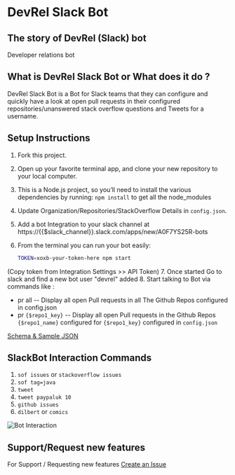 # DevRel Slack Bot

## The story of DevRel (Slack) bot
Developer relations bot

## What is DevRel Slack Bot or What does it do ?
DevRel Slack Bot is a Bot for Slack teams that they can configure and quickly have a look at open pull requests in their configured repositories/unanswered stack overflow questions and Tweets for a username. 

## Setup Instructions
1. Fork this project.
2. Open up your favorite terminal app, and clone your new repository to your local computer.
3. This is a Node.js project, so you’ll need to install the various dependencies by running: `npm install` to get all the node_modules
4. Update Organization/Repositories/StackOverflow Details in `config.json`.
5. Add a bot Integration to your slack channel at https://{{$slack_channel}}.slack.com/apps/new/A0F7YS25R-bots
6. From the terminal you can run your bot easily:

    ```bash
    TOKEN=xoxb-your-token-here npm start
    ```
 (Copy token from Integration Settings >> API Token)
7. Once started Go to slack and find a new bot user "devrel" added
8. Start talking to Bot via commands like : 
   * pr all -- Display all open Pull requests in all The Github Repos configured in config.json
   * pr `{$repo1_key}` -- Display all open Pull requests in the Github Repos `{$repo1_name}` configured for `{$repo1_key}` configured in `config.json`

[Schema & Sample JSON](../master/schema)

## SlackBot Interaction Commands

1. `sof issues` or  `stackoverflow issues`
2. `sof tag=java`
3. `tweet`
4. `tweet paypaluk 10`
5. `github issues`
6. `dilbert` or `comics`

![Bot Interaction](../master/img/bot.png)

## Support/Request new features
For Support / Requesting new features [Create an Issue](https://github.com/vasujain/devrel/issues)  
